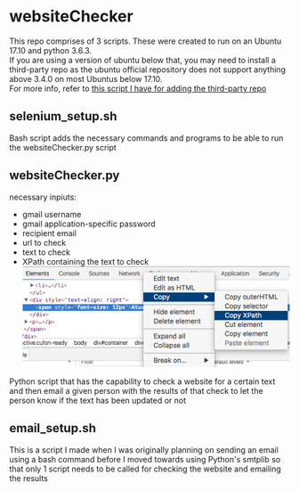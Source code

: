 # websiteChecker

This repo comprises of 3 scripts. These were created to run on an Ubuntu 17.10 and python 3.6.3.  
If you are using a version of ubuntu below that, you may need to install a third-party repo as the ubuntu official repository does not support anything above 3.4.0 on most Ubuntus below 17.10.  
For more info, refer to [this script I have for adding the third-party repo](https://github.com/modernNeo/quickRef/blob/master/update_python.sh)
  
## selenium_setup.sh  

Bash script adds the necessary commands and programs to be able to run the websiteChecker.py script  
  
## websiteChecker.py  

necessary inpiuts:  
 * gmail username
 * gmail application-specific password
 * recipient email
 * url to check
 * text to check
 * XPath containing the text to check  
![Geting XPath for text](getting_xpath.png)
  
Python script that has the capability to check a website for a certain text and then email a given person with the results of that check to let the person know if the text has been updated or not  
  
## email_setup.sh  

This is a script I made when I was originally planning on sending an email using a bash command before I moved towards using Python's smtplib so that only 1 script needs to be called for checking the website and emailing the results